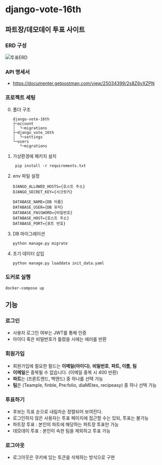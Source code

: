# django-vote-16th

## 파트장/데모데이 투표 사이트

### ERD 구성
![투표ERD](https://user-images.githubusercontent.com/56791347/208661842-6af9123e-e209-40d7-ba26-74b882cde3d7.png)

### API 명세서  
 * https://documenter.getpostman.com/view/25034399/2s8Z6vXZPN
   
### 프로젝트 세팅

0. 폴더 구조
   ```
   django-vote-16th
   ├─account
   │  └─migrations
   ├─django_vote_16th
   │  └─settings
   └─users
      └─migrations
   ```
1. 가상환경에 패키지 설치
   ```shell
    pip install -r requirements.txt
   ```
2. env 파일 설정
   ```shell
   DJANGO_ALLOWED_HOSTS={호스트 주소}
   DJANGO_SECRET_KEY={시크릿키}

   DATABASE_NAME={DB 이름}
   DATABASE_USER={DB 유저}
   DATABASE_PASSWORD={비밀번호}
   DATABASE_HOST={호스트 주소}
   DATABASE_PORT={포트 번호}
   ```
3. DB 마이그레이션
   ```shell
   python manage.py migrate
   ```
4. 초기 데이터 삽입
   ```shell
   python manage.py loaddata init_data.yaml
   ```

### 도커로 실행
```shell
docker-compose up
```
## 기능
### 로그인
   * 사용자 로그인 여부는 JWT를 통해 인증
   * 아이디 혹은 비밀번호가 틀렸을 시에는 에러를 반환

### 회원가입
- 회원가입에 필요한 필드는 **이메일(아이디)**, **비밀번호**, **파트, 이름, 팀**
- **이메일**은 중복될 수 없습니다. (이메일 중복 시 400 반환)
- **파트**는 (프론트엔드, 백엔드) 중 하나를 선택 가능
- **팀**은 (Teample, finble, Pre:folio, diaMEtes, recipeasy) 중 하나 선택 가능

### 투표하기  
   * 후보는 득표 순으로 내림차순 정렬되어 보여진다.
   * 로그인하지 않은 사용자는 투표 페이지에 접근할 수는 있되, 투표는 불가능
   * 파트장 투표 : 본인의 파트에 해당하는 파트장 투표만 가능
   * 데모데이 투표 : 본인이 속한 팀을 제외하고 투표 가능

### 로그아웃
- 로그아웃은 쿠키에 있는 토큰을 삭제하는 방식으로 구현

